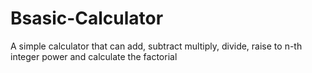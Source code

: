# Bsasic-Calculator
A simple calculator that can add, subtract multiply, divide,                 raise to n-th integer power and calculate the factorial
